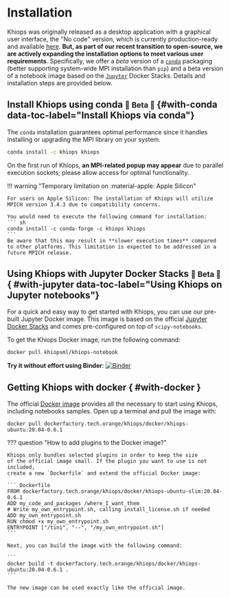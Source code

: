 # Installation

Khiops was originally released as a desktop application with a graphical user interface, the "No code" version, which is currently production-ready and available [here][nocode]. **But, as part of our recent transition to open-source, we are actively expanding the installation options to meet various user requirements**. Specifically, we offer a *beta* version of a [`conda`][conda] packaging (better supporting system-wide MPI installation than `pip`) and a beta version of a notebook image based on the [`Jupyter`][jupyter] Docker Stacks. Details and installation steps are provided below.

  [conda]: #with-conda
  [jupyter]: #with-docker
  [docker]: #with-jupyter
  [nocode]: nocode.md

## Install Khiops using conda <small>  🚧 Beta 🚧 </small> {#with-conda data-toc-label="Install Khiops via conda"}

The `conda` installation guarantees optimal performance since it handles installing or upgrading the MPI library on your system.


``` sh
conda install -c khiops khiops
```

On the first run of Khiops, **an MPI-related popup may appear** due to parallel execution sockets; please allow access for optimal functionality.

!!! warning "Temporary limitation on :material-apple: Apple Silicon"
    
    For users on Apple Silicon: The installation of Khiops will utilize MPICH version 3.4.3 due to compatibility concerns. 
    
    You would need to execute the following command for installation:
    ``` sh
    conda install -c conda-forge -c khiops khiops
    ```
    Be aware that this may result in **slower execution times** compared to other platforms. This limitation is expected to be addressed in a future MPICH release.

## Using Khiops with Jupyter Docker Stacks <small>  🚧 Beta 🚧 </small> { #with-jupyter  data-toc-label="Using Khiops on Jupyter notebooks"}

For a quick and easy way to get started with Khiops, you can use our pre-built Jupyter Docker image. This image is based on the official [Jupyter Docker Stacks][jupyterdockerstacks] and comes pre-configured on top of `scipy-notebooks`.

[jupyterdockerstacks]:https://jupyter-docker-stacks.readthedocs.io/en/latest/

To get the Khiops Docker image, run the following command:
```bash
docker pull khiopsml/khiops-notebook
```

**Try it without effort using Binder**: [![Binder](https://mybinder.org/badge_logo.svg)](https://mybinder.org/v2/gh/KhiopsML/khiops-notebook/main/)


## Getting Khiops with docker { #with-docker  }

The official [Docker image] provides all the necessary to start using Khiops, including notebooks samples. Open up a terminal
and pull the image with:

  [Docker image]: https://hub.docker.com/r/squidfunk/mkdocs-material/

```
docker pull dockerfactory.tech.orange/khiops/docker/khiops-ubuntu:20.04-0.6.1
```


??? question "How to add plugins to the Docker image?"

    Khiops only bundles selected plugins in order to keep the size
    of the official image small. If the plugin you want to use is not included, 
    create a new `Dockerfile` and extend the official Docker image:

    ``` Dockerfile
    FROM dockerfactory.tech.orange/khiops/docker/khiops-ubuntu-slim:20.04-0.6.1
    ADD my_code_and_packages /where_I_want_them
    # Write my_own_entrypoint.sh, calling install_license.sh if needed
    ADD my_own_entrypoint.sh
    RUN chmod +x my_own_entrypoint.sh
    ENTRYPOINT ["/tini", "--", "/my_own_entrypoint.sh"]
    ```

    Next, you can build the image with the following command:

    ```
    docker build -t dockerfactory.tech.orange/khiops/docker/khiops-ubuntu:20.04-0.6.1 .
    ```

    The new image can be used exactly like the official image.

